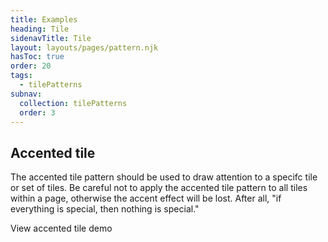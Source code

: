 ```yaml
---
title: Examples
heading: Tile
sidenavTitle: Tile
layout: layouts/pages/pattern.njk
hasToc: true
order: 20
tags:
  - tilePatterns
subnav:
  collection: tilePatterns
  order: 3
---
```

<script type="module" data-helmet>
  import '@rhds/elements/lib/elements/rh-context-picker/rh-context-picker.js';
  import '@rhds/elements/rh-card/rh-card.js';
  import '@rhds/elements/rh-cta/rh-cta.js';
  import '@rhds/elements/rh-surface/rh-surface.js';
  import '@rhds/elements/rh-avatar/rh-avatar.js';
  import '@rhds/elements/rh-tile/rh-tile.js';
  import '@rhds/elements/rh-accordion/rh-accordion.js';
  import '@rhds/elements/rh-blockquote/rh-blockquote.js';
</script>

<link rel="stylesheet" data-helmet href="/assets/packages/@rhds/elements/elements/rh-table/rh-table-lightdom.css">
<link rel="stylesheet" data-helmet href="/styles/samp.css">

## Accented tile

The accented tile pattern should be used to draw attention to a specifc tile or 
set of tiles. Be careful not to apply the accented tile pattern to all tiles 
within a page, otherwise the accent effect will be lost. After all, "if 
everything is special, then nothing is special."

<uxdot-pattern src="./patterns/accented-tile.html">
</uxdot-pattern>

<rh-cta href="/elements/tile/demos/#demo-accented-tiles">View accented tile demo</rh-cta>
